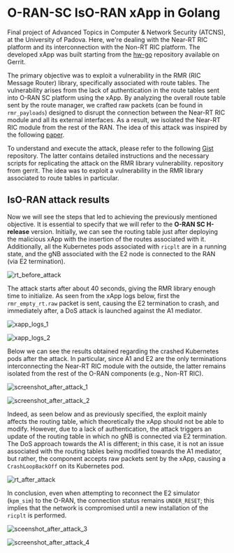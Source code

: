 # O-RAN-SC IsO-RAN xApp in Golang

Final project of Advanced Topics in Computer & Network Security (ATCNS), at the University of Padova. Here, we're dealing with the Near-RT RIC platform and its interconnection with the Non-RT RIC platform. The developed xApp was built starting from the [hw-go](https://gerrit.o-ran-sc.org/r/admin/repos/ric-app/hw-go) repository available on Gerrit.

The primary objective was to exploit a vulnerability in the RMR (RIC Message Router) library, specifically associated with route tables. The vulnerability arises from the lack of authentication in the route tables sent into O-RAN SC platform using the xApp. By analyzing the overall route table sent by the route manager, we crafted raw packets (can be found in `rmr_payloads`) designed to disrupt the connection between the Near-RT RIC module and all its external interfaces. As a result, we isolated the Near-RT RIC module from the rest of the RAN. The idea of this attack was inspired by the following [paper](https://ieeexplore.ieee.org/abstract/document/10338835). 

To understand and execute the attack, please refer to the following [Gist](https://gist.github.com/werefin/f49489677c1e5bc8d92e7a4c37d033e9) repository. The latter contains detailed instructions and the necessary scripts for replicating the attack on the RMR library vulnerability. repository from gerrit. The idea was to exploit a vulnerability in the RMR library associated to route tables in particular.

## IsO-RAN attack results

Now we will see the steps that led to achieving the previously mentioned objective. It is essential to specify that we will refer to the **O-RAN SC H-release** version. Initially, we can see the routing table just after deploying the malicious xApp with the insertion of the routes associated with it. Additionally, all the Kubernetes pods associated with `ricplt` are in a running state, and the gNB associated with the E2 node is connected to the RAN (via E2 termination).

![rt_before_attack](https://github.com/user-attachments/assets/e04c6d23-1849-46dc-808e-1b4fd94be082)

The attack starts after about 40 seconds, giving the RMR library enough time to initialize. As seen from the xApp logs below, first the `rmr_empty_rt.raw` packet is sent, causing the E2 termination to crash, and immediately after, a DoS attack is launched against the A1 mediator.

![xapp_logs_1](https://github.com/user-attachments/assets/1f2066ba-e558-4da0-bda7-b7cd4af18dd6)

![xapp_logs_2](https://github.com/user-attachments/assets/5eb4effe-ab6d-4fdd-b882-f8d9431a7353)

Below we can see the results obtained regarding the crashed Kubernetes pods after the attack. In particular, since A1 and E2 are the only terminations interconnecting the Near-RT RIC module with the outside, the latter remains isolated from the rest of the O-RAN components (e.g., Non-RT RIC).

![screenshot_after_attack_1](https://github.com/user-attachments/assets/c476b84f-2fdf-4b61-9df0-95a67f835a28)

![screenshot_after_attack_2](https://github.com/user-attachments/assets/0b640a99-c191-4f6f-8938-56a125dcecd5)

Indeed, as seen below and as previously specified, the exploit mainly affects the routing table, which theoretically the xApp should not be able to modify. However, due to a lack of authentication, the attack triggers an update of the routing table in which no gNB is connected via E2 termination. The DoS approach towards the A1 is different; in this case, it is not an issue associated with the routing tables being modified towards the A1 mediator, but rather, the component accepts raw packets sent by the xApp, causing a `CrashLoopBackOff` on its Kubernetes pod.

![rt_after_attack](https://github.com/user-attachments/assets/146474fe-fd13-4284-a2e3-068ccb33ace2)

In conclusion, even when attempting to reconnect the E2 simulator (`kpm_sim`) to the O-RAN, the connection status remains `UNDER_RESET`; this implies that the network is compromised until a new installation of the `ricplt` is performed.

![sceenshot_after_attack_3](https://github.com/user-attachments/assets/33dc67ac-be3c-49f7-b440-db512e593be8)

![screenshot_after_attack_4](https://github.com/user-attachments/assets/a3bed4ea-bcee-4c19-9e52-783f382134e9)
